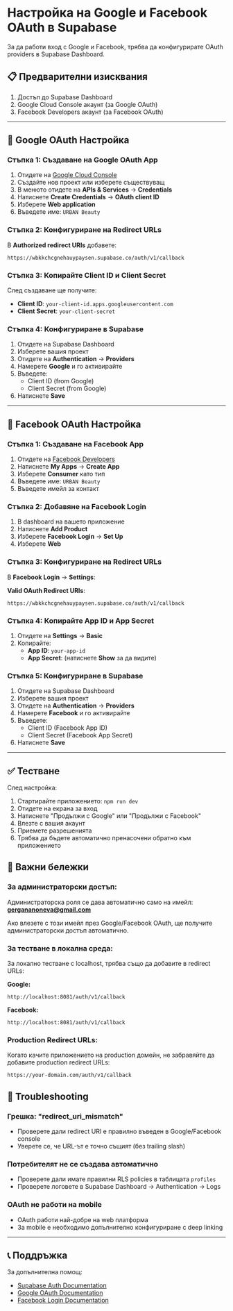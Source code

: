 # Настройка на Google и Facebook OAuth в Supabase

За да работи вход с Google и Facebook, трябва да конфигурирате OAuth providers в Supabase Dashboard.

## 📋 Предварителни изисквания

1. Достъп до Supabase Dashboard
2. Google Cloud Console акаунт (за Google OAuth)
3. Facebook Developers акаунт (за Facebook OAuth)

---

## 🔵 Google OAuth Настройка

### Стъпка 1: Създаване на Google OAuth App

1. Отидете на [Google Cloud Console](https://console.cloud.google.com/)
2. Създайте нов проект или изберете съществуващ
3. В менюто отидете на **APIs & Services** → **Credentials**
4. Натиснете **Create Credentials** → **OAuth client ID**
5. Изберете **Web application**
6. Въведете име: `URBAN Beauty`

### Стъпка 2: Конфигуриране на Redirect URLs

В **Authorized redirect URIs** добавете:

```
https://wbkkchcgnehauypaysen.supabase.co/auth/v1/callback
```

### Стъпка 3: Копирайте Client ID и Client Secret

След създаване ще получите:
- **Client ID**: `your-client-id.apps.googleusercontent.com`
- **Client Secret**: `your-client-secret`

### Стъпка 4: Конфигуриране в Supabase

1. Отидете на Supabase Dashboard
2. Изберете вашия проект
3. Отидете на **Authentication** → **Providers**
4. Намерете **Google** и го активирайте
5. Въведете:
   - Client ID (from Google)
   - Client Secret (from Google)
6. Натиснете **Save**

---

## 🔴 Facebook OAuth Настройка

### Стъпка 1: Създаване на Facebook App

1. Отидете на [Facebook Developers](https://developers.facebook.com/)
2. Натиснете **My Apps** → **Create App**
3. Изберете **Consumer** като тип
4. Въведете име: `URBAN Beauty`
5. Въведете имейл за контакт

### Стъпка 2: Добавяне на Facebook Login

1. В dashboard на вашето приложение
2. Натиснете **Add Product**
3. Изберете **Facebook Login** → **Set Up**
4. Изберете **Web**

### Стъпка 3: Конфигуриране на Redirect URLs

В **Facebook Login** → **Settings**:

**Valid OAuth Redirect URIs**:
```
https://wbkkchcgnehauypaysen.supabase.co/auth/v1/callback
```

### Стъпка 4: Копирайте App ID и App Secret

1. Отидете на **Settings** → **Basic**
2. Копирайте:
   - **App ID**: `your-app-id`
   - **App Secret**: (натиснете **Show** за да видите)

### Стъпка 5: Конфигуриране в Supabase

1. Отидете на Supabase Dashboard
2. Изберете вашия проект
3. Отидете на **Authentication** → **Providers**
4. Намерете **Facebook** и го активирайте
5. Въведете:
   - Client ID (Facebook App ID)
   - Client Secret (Facebook App Secret)
6. Натиснете **Save**

---

## ✅ Тестване

След настройка:

1. Стартирайте приложението: `npm run dev`
2. Отидете на екрана за вход
3. Натиснете "Продължи с Google" или "Продължи с Facebook"
4. Влезте с вашия акаунт
5. Приемете разрешенията
6. Трябва да бъдете автоматично пренасочени обратно към приложението

## 🔐 Важни бележки

### За администраторски достъп:

Администраторска роля се дава автоматично само на имейл: **gergananoneva@gmail.com**

Ако влезете с този имейл през Google/Facebook OAuth, ще получите администраторски достъп автоматично.

### За тестване в локална среда:

За локално тестване с localhost, трябва също да добавите в redirect URLs:

**Google:**
```
http://localhost:8081/auth/v1/callback
```

**Facebook:**
```
http://localhost:8081/auth/v1/callback
```

### Production Redirect URLs:

Когато качите приложението на production домейн, не забравяйте да добавите production redirect URLs:

```
https://your-domain.com/auth/v1/callback
```

## 🐛 Troubleshooting

### Грешка: "redirect_uri_mismatch"
- Проверете дали redirect URI е правилно въведен в Google/Facebook console
- Уверете се, че URL-ът е точно същият (без trailing slash)

### Потребителят не се създава автоматично
- Проверете дали имате правилни RLS policies в таблицата `profiles`
- Проверете логовете в Supabase Dashboard → Authentication → Logs

### OAuth не работи на mobile
- OAuth работи най-добре на web платформа
- За mobile е необходимо допълнително конфигуриране с deep linking

---

## 📞 Поддръжка

За допълнителна помощ:
- [Supabase Auth Documentation](https://supabase.com/docs/guides/auth)
- [Google OAuth Documentation](https://developers.google.com/identity/protocols/oauth2)
- [Facebook Login Documentation](https://developers.facebook.com/docs/facebook-login)
